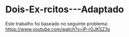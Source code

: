 # Dois-Ex-rcitos---Adaptado
Este trabalho foi baseado no seguinte problema: 
https://www.youtube.com/watch?v=IP-rGJKSZ3s
